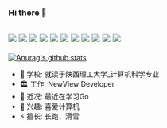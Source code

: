 ### Hi there 👋
![](https://img.shields.io/badge/Code-Java-informational?style=flat&logo=<LOGO_NAME>&logoColor=white&color=2bbc8a)
![](https://img.shields.io/badge/Code-.NetCore-informational?style=flat&logo=<LOGO_NAME>&logoColor=white&color=2bbc8a)
![](https://img.shields.io/badge/Code-JS-informational?style=flat&logo=<LOGO_NAME>&logoColor=white&color=2bbc8a)
![](https://img.shields.io/badge/Code-TS-informational?style=flat&logo=<LOGO_NAME>&logoColor=white&color=2bbc8a)
![](https://img.shields.io/badge/DB-SqlServer-informational?style=flat&logo=<LOGO_NAME>&logoColor=white&color=2bbc8a)
![](https://img.shields.io/badge/DB-MySQL-informational?style=flat&logo=<LOGO_NAME>&logoColor=white&color=2bbc8a)
![](https://img.shields.io/badge/Front-Vue-informational?style=flat&logo=<LOGO_NAME>&logoColor=white&color=2bbc8a)
![](https://img.shields.io/badge/Tools-Docker-informational?style=flat&logo=<LOGO_NAME>&logoColor=white&color=2bbc8a)
![](https://img.shields.io/badge/Other-ETL-informational?style=flat&logo=<LOGO_NAME>&logoColor=white&color=2bbc8a)
![](https://img.shields.io/badge/Learning-Kafka-informational?style=flat&logo=<LOGO_NAME>&logoColor=white&color=2bbc8a)
![](https://img.shields.io/badge/Learning-GRPC-informational?style=flat&logo=<LOGO_NAME>&logoColor=white&color=2bbc8a)
---
[![Anurag's github stats](https://github-readme-stats.vercel.app/api?username=PSC-F&show_icons=true&theme=radical)](https://github.com/anuraghazra/github-readme-stats)

- 🔭 学校: 就读于陕西理工大学_计算机科学专业  
- 🏛  工作: NewView Developer 
- 🌱 近况: 最近在学习Go
- 💬 兴趣: 喜爱计算机
- ⚡ 擅长: 长跑、滑雪


